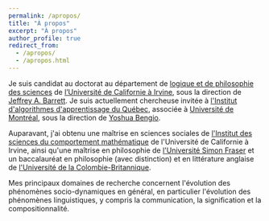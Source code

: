 ```yaml
---
permalink: /apropos/
title: "À propos"
excerpt: "À propos"
author_profile: true
redirect_from: 
  - /apropos/
  - /apropos.html
---
```


Je suis candidat au doctorat au département de [logique et de philosophie des sciences](https://www.lps.uci.edu "logique et de philosophie des sciences") de [l’Université de Californie à Irvine](https://uci.edu "l’Université de Californie à Irvine"), sous la direction de [Jeffrey A. Barrett](http://faculty.sites.uci.edu/jeffreybarrett/ "Jeffrey A. Barrett"). Je suis actuellement chercheuse invitée à [l'Institut d'algorithmes d'apprentissage du Québec](https://mila.quebec/ "l'Institut d'algorithmes d'apprentissage du Québec"), associée à [Université de Montréal](https://www.umontreal.ca/ "Université de Montréal"), sous la direction de [Yoshua Bengio](http://www.iro.umontreal.ca/~bengioy/yoshua_en/ "Yoshua Bengio").

Auparavant, j'ai obtenu une maîtrise en sciences sociales de [l'Institut des sciences du comportement mathématique](https://www.imbs.uci.edu/ "l'Institut des sciences du comportement mathématique") de l'Université de Californie à Irvine, ainsi qu'une maîtrise en philosophie de [l'Université Simon Fraser](https://sfu.ca/ "l'Université Simon Fraser") et un baccalauréat en philosophie (avec distinction) et en littérature anglaise de [l'Université de la Colombie-Britannique](https://ubc.ca/ "l'Université de la Colombie-Britannique").

Mes principaux domaines de recherche concernent l'évolution des phénomènes socio-dynamiques en général, en particulier l'évolution des phénomènes linguistiques, y compris la communication, la signification et la compositionnalité.
